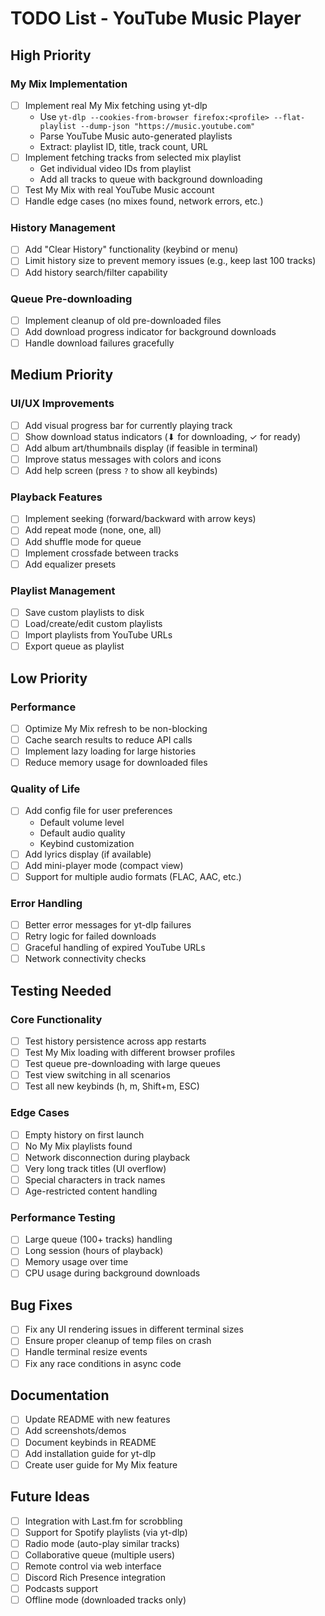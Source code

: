 # TODO List - YouTube Music Player

## High Priority

### My Mix Implementation
- [ ] Implement real My Mix fetching using yt-dlp
  - Use `yt-dlp --cookies-from-browser firefox:<profile> --flat-playlist --dump-json "https://music.youtube.com"`
  - Parse YouTube Music auto-generated playlists
  - Extract: playlist ID, title, track count, URL
- [ ] Implement fetching tracks from selected mix playlist
  - Get individual video IDs from playlist
  - Add all tracks to queue with background downloading
- [ ] Test My Mix with real YouTube Music account
- [ ] Handle edge cases (no mixes found, network errors, etc.)

### History Management
- [ ] Add "Clear History" functionality (keybind or menu)
- [ ] Limit history size to prevent memory issues (e.g., keep last 100 tracks)
- [ ] Add history search/filter capability

### Queue Pre-downloading
- [ ] Implement cleanup of old pre-downloaded files
- [ ] Add download progress indicator for background downloads
- [ ] Handle download failures gracefully

## Medium Priority

### UI/UX Improvements
- [ ] Add visual progress bar for currently playing track
- [ ] Show download status indicators (⬇ for downloading, ✓ for ready)
- [ ] Add album art/thumbnails display (if feasible in terminal)
- [ ] Improve status messages with colors and icons
- [ ] Add help screen (press `?` to show all keybinds)

### Playback Features
- [ ] Implement seeking (forward/backward with arrow keys)
- [ ] Add repeat mode (none, one, all)
- [ ] Add shuffle mode for queue
- [ ] Implement crossfade between tracks
- [ ] Add equalizer presets

### Playlist Management
- [ ] Save custom playlists to disk
- [ ] Load/create/edit custom playlists
- [ ] Import playlists from YouTube URLs
- [ ] Export queue as playlist

## Low Priority

### Performance
- [ ] Optimize My Mix refresh to be non-blocking
- [ ] Cache search results to reduce API calls
- [ ] Implement lazy loading for large histories
- [ ] Reduce memory usage for downloaded files

### Quality of Life
- [ ] Add config file for user preferences
  - Default volume level
  - Default audio quality
  - Keybind customization
- [ ] Add lyrics display (if available)
- [ ] Add mini-player mode (compact view)
- [ ] Support for multiple audio formats (FLAC, AAC, etc.)

### Error Handling
- [ ] Better error messages for yt-dlp failures
- [ ] Retry logic for failed downloads
- [ ] Graceful handling of expired YouTube URLs
- [ ] Network connectivity checks

## Testing Needed

### Core Functionality
- [ ] Test history persistence across app restarts
- [ ] Test My Mix loading with different browser profiles
- [ ] Test queue pre-downloading with large queues
- [ ] Test view switching in all scenarios
- [ ] Test all new keybinds (h, m, Shift+m, ESC)

### Edge Cases
- [ ] Empty history on first launch
- [ ] No My Mix playlists found
- [ ] Network disconnection during playback
- [ ] Very long track titles (UI overflow)
- [ ] Special characters in track names
- [ ] Age-restricted content handling

### Performance Testing
- [ ] Large queue (100+ tracks) handling
- [ ] Long session (hours of playback)
- [ ] Memory usage over time
- [ ] CPU usage during background downloads

## Bug Fixes
- [ ] Fix any UI rendering issues in different terminal sizes
- [ ] Ensure proper cleanup of temp files on crash
- [ ] Handle terminal resize events
- [ ] Fix any race conditions in async code

## Documentation
- [ ] Update README with new features
- [ ] Add screenshots/demos
- [ ] Document keybinds in README
- [ ] Add installation guide for yt-dlp
- [ ] Create user guide for My Mix feature

## Future Ideas
- [ ] Integration with Last.fm for scrobbling
- [ ] Support for Spotify playlists (via yt-dlp)
- [ ] Radio mode (auto-play similar tracks)
- [ ] Collaborative queue (multiple users)
- [ ] Remote control via web interface
- [ ] Discord Rich Presence integration
- [ ] Podcasts support
- [ ] Offline mode (downloaded tracks only)
